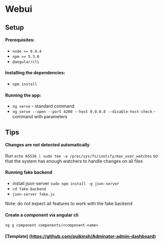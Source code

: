 # Webui

## Setup

#### Prerequisites:
* `node >= 6.9.4`
* `npm >= 5.3.0`
* `@angular/cli`

#### Installing the dependencies:
* `npm install`

#### Running the app:
* `ng serve` - standard command 
* `ng serve --open --port 4200 --host 0.0.0.0 --disable-host-check` - command with parameters

## Tips

#### Changes are not detected automatically

Run `echo 65536 | sudo tee -a /proc/sys/fs/inotify/max_user_watches`
so that the system has enough watchers to handle changes on all files

#### Running fake backend
* install json-server `sudo npm install -g json-server`
* `cd fake-backend`
* `json-server fake.js`

Note: do not expect all features to work with the fake backend

#### Create a component via angular cli

    ng g component components/<component-name>

#### [Template] (https://github.com/puikinsh/Adminator-admin-dashboard)
